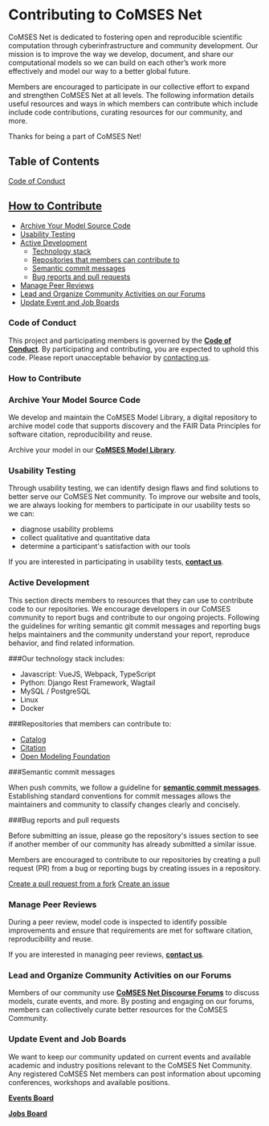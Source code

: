 # Contributing to CoMSES Net

CoMSES Net is dedicated to fostering open and reproducible scientific computation through cyberinfrastructure and community development. Our mission is to improve the way we develop, document, and share our computational models so we can build on each other’s work more effectively and model our way to a better global future. 

Members are encouraged to participate in our collective effort to expand and strengthen CoMSES Net at all levels. The following information details useful resources and ways in which members can contribute which include include code contributions, curating resources for our community, and more. 

Thanks for being a part of CoMSES Net! 

## Table of Contents

[Code of Conduct](#code-of-conduct)

## [How to Contribute](#how-to-contribute)

- [Archive Your Model Source Code](#archive-your-model-source-code)
- [Usability Testing](#usability-testing)
- [Active Development](#active-development)
    - [Technology stack](#our-technology-stack-includes)
    - [Repositories that members can contribute to](#repositories-that-members-can-contribute-to)
    - [Semantic commit messages](#semantic-commit-messages)
    - [Bug reports and pull requests](#bug-reports-and-pull-requests)
- [Manage Peer Reviews](#manage-peer-reviews)
- [Lead and Organize Community Activities on our Forums](#lead-and-organize-community-activities-on-our-forums)
- [Update Event and Job Boards](#update-event-and-job-boards)

### Code of Conduct

This project and participating members is governed by the **[Code of Conduct](https://github.com/openmodelingfoundation/openmodelingfoundation.github.io/blob/develop/CODE_OF_CONDUCT.md)**. By participating and contributing, you are expected to uphold this code. Please report unacceptable behavior by [contacting us](https://www.comses.net/about/contact/).

### How to Contribute

### **Archive Your Model Source Code**

We develop and maintain the CoMSES Model Library, a digital repository to archive model code that supports discovery and the FAIR Data Principles for software citation, reproducibility and reuse.

Archive your model in our [**CoMSES Model Library**](https://www.comses.net/codebases/).

### Usability Testing

Through usability testing, we can identify design flaws and find solutions to better serve our CoMSES Net community. To improve our website and tools, we are always looking for members to participate in our usability tests so we can:

- diagnose usability problems
- collect qualitative and quantitative data
- determine a participant's satisfaction with our tools

If you are interested in participating in usability tests, [**contact us**](https://www.comses.net/about/contact/).

### Active Development

This section directs members to resources that they can use to contribute code to our repositories. We encourage developers in our CoMSES community to report bugs and contribute to our ongoing projects. Following the guidelines for writing semantic git commit messages and reporting bugs helps maintainers and the community understand your report, reproduce behavior, and find related information.

###Our technology stack includes:

- Javascript: VueJS, Webpack, TypeScript
- Python: Django Rest Framework, Wagtail
- MySQL / PostgreSQL
- Linux
- Docker

###Repositories that members can contribute to:

- [Catalog](https://github.com/comses/catalog)
- [Citation](https://github.com/comses/citation)
- [Open Modeling Foundation](https://github.com/openmodelingfoundation/openmodelingfoundation.github.io)

###Semantic commit messages

When push commits, we follow a guideline for **[semantic commit messages](https://github.com/comses/comses.net/wiki/Semantic-Commit-Messages)**. Establishing standard conventions for commit messages allows the maintainers and community to classify changes clearly and concisely.

###Bug reports and pull requests

Before submitting an issue, please go the repository's issues section to see if another member of our community has already submitted a similar issue.

Members are encouraged to contribute to our repositories by creating a pull request (PR) from a bug or reporting bugs by creating issues in a repository.

[Create a pull request from a fork](https://docs.github.com/en/github/collaborating-with-issues-and-pull-requests/creating-a-pull-request-from-a-fork)
[Create an issue](https://docs.github.com/en/github/managing-your-work-on-github/creating-an-issue)

### Manage Peer Reviews

During a peer review, model code is inspected to identify possible improvements and ensure that requirements are met for software citation, reproducibility and reuse. 

If you are interested in managing peer reviews, [**contact us**](https://www.comses.net/about/contact/).

### Lead and Organize Community Activities on our Forums

Members of our community use **[CoMSES Net Discourse Forums](https://forum.comses.net/)** to discuss models, curate events, and more. By posting and engaging on our forums, members can collectively curate better resources for the CoMSES Community.

### Update Event and Job Boards

We want to keep our community updated on current events and available academic and industry positions relevant to the CoMSES Net Community. Any registered CoMSES Net members can post information about upcoming conferences, workshops and available positions.

**[Events Board](https://www.comses.net/events/)**

[**Jobs Board**](https://www.comses.net/jobs/)